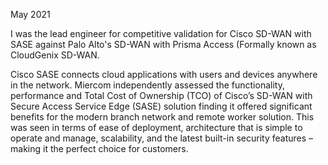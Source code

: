 May 2021

I was the lead engineer for competitive validation for Cisco SD-WAN with SASE against Palo Alto's SD-WAN with Prisma Access (Formally known as CloudGenix SD-WAN.

Cisco SASE connects cloud applications with users and devices anywhere in the network. Miercom independently assessed the functionality, performance and Total Cost of Ownership (TCO) of Cisco’s SD-WAN with Secure Access Service Edge (SASE) solution finding it offered significant benefits for the modern branch network and remote worker solution. This was seen in terms of ease of deployment, architecture that is simple to operate and manage, scalability, and the latest built-in security features – making it the perfect choice for customers.
